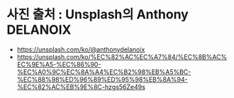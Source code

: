 # 사진 출처 : Unsplash의 Anthony DELANOIX
- https://unsplash.com/ko/@anthonydelanoix
- https://unsplash.com/ko/%EC%82%AC%EC%A7%84/%EC%8B%AC%EC%9E%A5-%EC%86%90-%EC%A0%9C%EC%8A%A4%EC%B2%98%EB%A5%BC-%EC%88%98%ED%96%89%ED%95%98%EB%8A%94-%EC%82%AC%EB%9E%8C-hzgs56Ze49s
